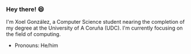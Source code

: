 ### Hey there! 😄
I'm Xoel González, a Computer Science student nearing the completion of my degree at the University of A Coruña (UDC). I'm currently focusing on the field of computing.
- Pronouns: He/him
<!--
**xoelgonzalezp/xoelgonzalezp** is a ✨ _special_ ✨ repository because its `README.md` (this file) appears on your GitHub profile.

Here are some ideas to get you started:

- 🔭 I’m currently working on ...
- 🌱 I’m currently learning ...
- 👯 I’m looking to collaborate on ...
- 🤔 I’m looking for help with ...
- 💬 Ask me about ...
- 📫 How to reach me: ...

- ⚡ Fun fact: ...
-->
